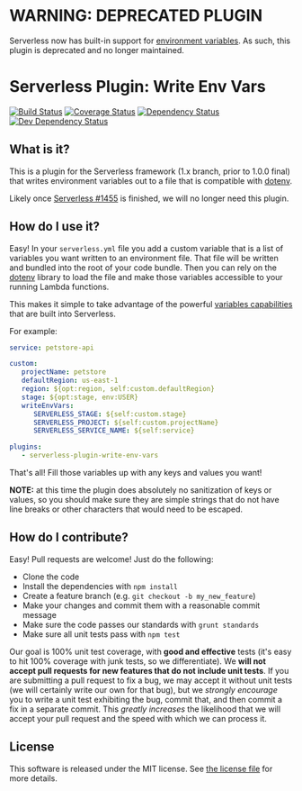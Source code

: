 # WARNING: DEPRECATED PLUGIN

Serverless now has built-in support for [environment variables][sls-env-vars]. As such,
this plugin is deprecated and no longer maintained.

[sls-env-vars]: https://serverless.com/framework/docs/providers/aws/guide/functions/#environment-variables

# Serverless Plugin: Write Env Vars

[![Build Status](https://travis-ci.org/silvermine/serverless-plugin-write-env-vars.png?branch=master)](https://travis-ci.org/silvermine/serverless-plugin-write-env-vars)
[![Coverage Status](https://coveralls.io/repos/github/silvermine/serverless-plugin-write-env-vars/badge.svg?branch=master)](https://coveralls.io/github/silvermine/serverless-plugin-write-env-vars?branch=master)
[![Dependency Status](https://david-dm.org/silvermine/serverless-plugin-write-env-vars.png)](https://david-dm.org/silvermine/serverless-plugin-write-env-vars)
[![Dev Dependency Status](https://david-dm.org/silvermine/serverless-plugin-write-env-vars/dev-status.png)](https://david-dm.org/silvermine/serverless-plugin-write-env-vars#info=devDependencies&view=table)


## What is it?

This is a plugin for the Serverless framework (1.x branch, prior to 1.0.0
final) that writes environment variables out to a file that is compatible with
[dotenv](https://www.npmjs.com/package/dotenv).

Likely once [Serverless #1455](https://github.com/serverless/serverless/issues/1455)
is finished, we will no longer need this plugin.

## How do I use it?

Easy! In your `serverless.yml` file you add a custom variable that is a list of
variables you want written to an environment file. That file will be written
and bundled into the root of your code bundle. Then you can rely on the
[dotenv](https://www.npmjs.com/package/dotenv) library to load the file and
make those variables accessible to your running Lambda functions.

This makes it simple to take advantage of the powerful [variables
capabilities](https://serverless.com/framework/docs/providers/aws/guide/variables)
that are built into Serverless.

For example:

```yml
service: petstore-api

custom:
   projectName: petstore
   defaultRegion: us-east-1
   region: ${opt:region, self:custom.defaultRegion}
   stage: ${opt:stage, env:USER}
   writeEnvVars:
      SERVERLESS_STAGE: ${self:custom.stage}
      SERVERLESS_PROJECT: ${self:custom.projectName}
      SERVERLESS_SERVICE_NAME: ${self:service}

plugins:
   - serverless-plugin-write-env-vars
```

That's all! Fill those variables up with any keys and values you want!

**NOTE:** at this time the plugin does absolutely no sanitization of keys or
values, so you should make sure they are simple strings that do not have line
breaks or other characters that would need to be escaped.

## How do I contribute?

Easy! Pull requests are welcome! Just do the following:

   * Clone the code
   * Install the dependencies with `npm install`
   * Create a feature branch (e.g. `git checkout -b my_new_feature`)
   * Make your changes and commit them with a reasonable commit message
   * Make sure the code passes our standards with `grunt standards`
   * Make sure all unit tests pass with `npm test`

Our goal is 100% unit test coverage, with **good and effective** tests (it's
easy to hit 100% coverage with junk tests, so we differentiate). We **will not
accept pull requests for new features that do not include unit tests**. If you
are submitting a pull request to fix a bug, we may accept it without unit tests
(we will certainly write our own for that bug), but we *strongly encourage* you
to write a unit test exhibiting the bug, commit that, and then commit a fix in
a separate commit. This *greatly increases* the likelihood that we will accept
your pull request and the speed with which we can process it.


## License

This software is released under the MIT license. See [the license file](LICENSE) for more details.
